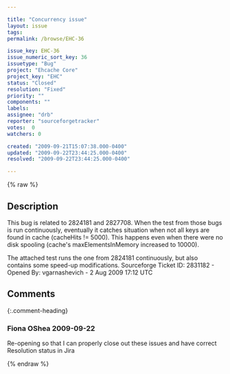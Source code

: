 ```yaml
---

title: "Concurrency issue"
layout: issue
tags: 
permalink: /browse/EHC-36

issue_key: EHC-36
issue_numeric_sort_key: 36
issuetype: "Bug"
project: "Ehcache Core"
project_key: "EHC"
status: "Closed"
resolution: "Fixed"
priority: ""
components: ""
labels: 
assignee: "drb"
reporter: "sourceforgetracker"
votes:  0
watchers: 0

created: "2009-09-21T15:07:38.000-0400"
updated: "2009-09-22T23:44:25.000-0400"
resolved: "2009-09-22T23:44:25.000-0400"

---
```




{% raw %}



## Description

<div markdown="1" class="description">

This bug is related to 2824181 and  2827708. When the test from those bugs is run continuously, eventually it catches situation when not all keys are found in cache (cacheHits != 5000). This happens even when there were no disk spooling (cache's maxElementsInMemory increased to 10000).

The attached test runs the one from 2824181 continuously, but also contains some speed-up modifications.
Sourceforge Ticket ID: 2831182 - Opened By: vgarnashevich - 2 Aug 2009 17:12 UTC

</div>

## Comments


{:.comment-heading}
### **Fiona OShea** <span class="date">2009-09-22</span>

<div markdown="1" class="comment">

Re-opening so that I can properly close out these issues and have correct Resolution status in Jira

</div>



{% endraw %}
